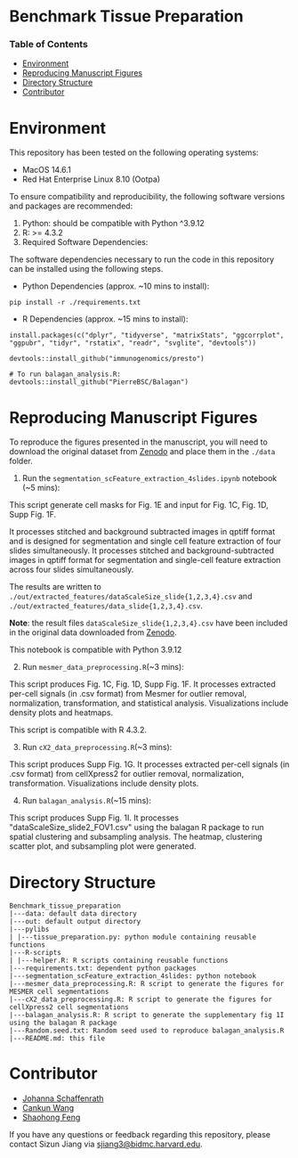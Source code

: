 # Benchmark Tissue Preparation

### Table of Contents
- [Environment](#environment)
- [Reproducing Manuscript Figures](#reproducing)
- [Directory Structure](#directory)
- [Contributor](#contributor)

<a name="environment"></a>
# Environment

This repository has been tested on the following operating systems:

- MacOS 14.6.1
- Red Hat Enterprise Linux 8.10 (Ootpa)

To ensure compatibility and reproducibility, the following software versions and packages are recommended:

1. Python: should be compatible with Python ^3.9.12
2. R: >= 4.3.2
3. Required Software Dependencies:

The software dependencies necessary to run the code in this repository can be installed using the following steps.

- Python Dependencies (approx. ~10 mins to install):

```
pip install -r ./requirements.txt
```
- R Dependencies (approx. ~15 mins to install):

```
install.packages(c("dplyr", "tidyverse", "matrixStats", "ggcorrplot", "ggpubr", "tidyr", "rstatix", "readr", "svglite", "devtools"))

devtools::install_github("immunogenomics/presto")

# To run balagan_analysis.R:
devtools::install_github("PierreBSC/Balagan")
```

<a name="reproducing"></a>
# Reproducing Manuscript Figures

To reproduce the figures presented in the manuscript, you will need to download the original dataset from [Zenodo](https://doi.org/10.5281/zenodo.11391050) and place them in the `./data` folder.

 1. Run the `segmentation_scFeature_extraction_4slides.ipynb` notebook (~5 mins):

This script generate cell masks for Fig. 1E and input for Fig. 1C, Fig. 1D, Supp Fig. 1F.

It processes stitched and background subtracted images in qptiff format and is designed for segmentation and single cell feature extraction of four slides simultaneously. It processes stitched and background-subtracted images in qptiff format for segmentation and single-cell feature extraction across four slides simultaneously.

The results are written to `./out/extracted_features/dataScaleSize_slide{1,2,3,4}.csv` and `./out/extracted_features/data_slide{1,2,3,4}.csv`. 

**Note**: the result files `dataScaleSize_slide{1,2,3,4}.csv` have been included in the original data downloaded from [Zenodo](https://doi.org/10.5281/zenodo.11391050).

This notebook is compatible with Python 3.9.12

2. Run `mesmer_data_preprocessing.R`(~3 mins):

This script produces Fig. 1C, Fig. 1D, Supp Fig. 1F. It processes extracted per-cell signals (in .csv format) from Mesmer for outlier removal, normalization, transformation, and statistical analysis. Visualizations include density plots and heatmaps. 

This script is compatible with R 4.3.2.

3. Run `cX2_data_preprocessing.R`(~3 mins):

This script produces Supp Fig. 1G. It processes extracted per-cell signals (in .csv format) from cellXpress2 for outlier removal, normalization, transformation. Visualizations include density plots. 

4. Run `balagan_analysis.R`(~15 mins):

This script produces Supp Fig. 1I. It processes "dataScaleSize_slide2_FOV1.csv" using the balagan R package to run spatial clustering and subsampling analysis. The heatmap, clustering scatter plot, and subsampling plot were generated. 

<a name="directory"></a>
# Directory Structure

```
Benchmark_tissue_preparation
|---data: default data directory
|---out: default output directory
|---pylibs
| |---tissue_preparation.py: python module containing reusable functions
|---R-scripts
| |---helper.R: R scripts containing reusable functions
|---requirements.txt: dependent python packages
|---segmentation_scFeature_extraction_4slides: python notebook
|---mesmer_data_preprocessing.R: R script to generate the figures for MESMER cell segmentations
|---cX2_data_preprocessing.R: R script to generate the figures for cellXpress2 cell segmentations
|---balagan_analysis.R: R script to generate the supplementary fig 1I using the balagan R package
|---Random.seed.txt: Random seed used to reproduce balagan_analysis.R
|---README.md: this file
```

<a name="contributor"></a>
# Contributor
* [Johanna Schaffenrath](https://github.com/johannaschaffenrath)
* [Cankun Wang](https://github.com/Wang-Cankun)
* [Shaohong Feng](https://github.com/fengsh27)

If you have any questions or feedback regarding this repository, please contact Sizun Jiang via sjiang3@bidmc.harvard.edu.

